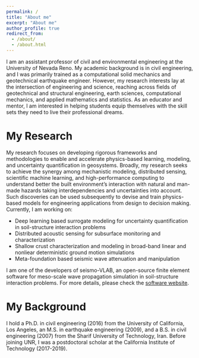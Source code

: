 ```yaml
---
permalink: /
title: "About me"
excerpt: "About me"
author_profile: true
redirect_from: 
  - /about/
  - /about.html
---
```


I am an assistant professor of civil and environmental engineering at the University of Nevada Reno. My academic background is in civil engineering, and I was primarily trained as a computational solid mechanics and geotechnical earthquake engineer. However, my research interests lay at the intersection of engineering and science, reaching across fields of geotechnical and structural engineering, earth sciences, computational mechanics, and applied mathematics and statistics. As an educator and mentor, I am interested in helping students equip themselves with the skill sets they need to live their professional dreams.

My Research
======
My research focuses on developing rigorous frameworks and methodologies to enable and accelerate physics-based learning, modeling, and uncertainty quantification in geosystems. Broadly, my research seeks to achieve the synergy among mechanistic modeling, distributed sensing, scientific machine learning, and high-performance computing to understand better the built environment’s interaction with natural and man-made hazards taking interdependencies and uncertainties into account. Such discoveries can be used subsequently to devise and train physics-based models for engineering applications from design to decision making. Currently, I am working on:

- Deep learning based surrogate modeling for uncertainty quantification in soil-structure interaction problems
- Distributed acoustic sensing for subsurface monitoring and characterization
- Shallow crust characterization and modeling in broad-band linear and nonliear deterministic ground motion simulations
- Meta-foundation based seismic wave attenuation and manipulation

I am one of the developers of seismo-VLAB, an open-source finite element software for meso-scale wave propagation simulation in soil-structure interaction problems. For more details, please check the [software website](https://seismovlab.com).


My Background
======
I hold a Ph.D. in civil engineering (2016) from the University of California, Los Angeles, an M.S. in earthquake engineering (2009), and a B.S. in civil engineering (2007) from the Sharif University of Technology, Iran. Before joining UNR, I was a postdoctoral scholar at the California Institute of Technology (2017-2019). 


